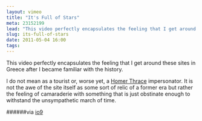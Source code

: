 ```yaml
---
layout: vimeo 
title: "It's Full of Stars"
meta: 23152199
lead: "This video perfectly encapsulates the feeling that I get around these sites in Greece after I became  familiar with the history." 
slug: its-full-of-stars
date: 2011-05-04 16:00 
tags:
---
```


This video perfectly encapsulates the feeling that I get around these sites in Greece after I became  familiar with the history. 

I do not mean as a tourist or, worse yet, a [Homer Thrace](http://www.imdb.com/title/tt0054198/ "Never on a Sunday") impersonator. It is not the awe of the site itself as some sort of relic of a former era but rather the feeling of camaraderie with something that is just obstinate enough to withstand the unsympathetic march of time.

######via [io9](http://io9.com/#!5798403/the-stars-are-falling-over-greece-in-amazing-time+lapse-video)